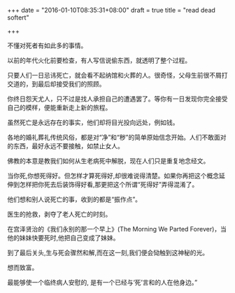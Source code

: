 +++
date = "2016-01-10T08:35:31+08:00"
draft = true
title = "read dead softert"

+++



不懂对死者有如此多的事情。

以前的年代火化前要检查，有人写信说偷东西，就透明了整个过程。

只要人们一日忌讳死亡，就会看不起纳馆和火葬的人。很奇怪，父母生前很不屑打交道的，到最后却接受我们的照顾。

你终日怨天尤人，只不过是找人承担自己的遭遇罢了。等你有一日发现你完全接受自己的模样，便能重新走上新的旅程。

虽然死亡是永远存在的事实，他们却将目光投向远处，例如钱。

各地的婚礼葬礼传统风俗，都是对“净”和“秽”的简单原始信念开始。人们不敢面对的东西，最好永远不要接触，如禁止女人。

佛教的本意是教我们如何从生老病死中解脱，现在人们只是重复地念经文。

当你死,你想死得好。但怎样才算死得好,却很难说得清楚。如果你再把这个概念延伸到怎样把你死去后装饰得好看,那更把这个所谓“死得好”弄得混淆了。

他们想和别人说死亡的事，收到的都是“振作点”。

医生的抢救，剥夺了老人死亡的时刻。

在宫泽贤治的《我们永别的那一个早上》(The Morning We Parted Forever)，当他的妹妹快要死时,他把自己变成了妹妹。

到了最后关头,生与死会骤然和解,而在这一刻,我们便会恸触到这神秘的光。

想而致富。

最能够使一个临终病人安慰的, 是有一个已经与‘死’言和的人在他身边。”